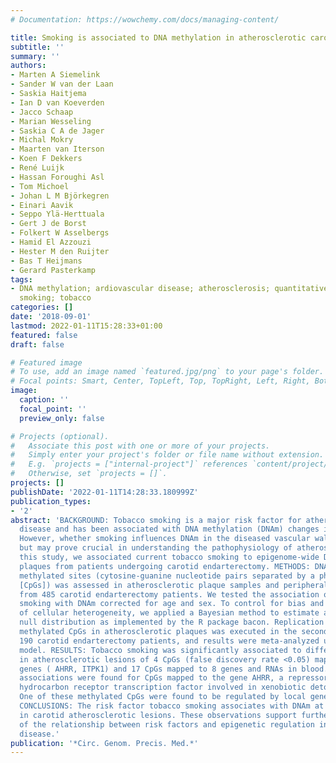 ```yaml
---
# Documentation: https://wowchemy.com/docs/managing-content/

title: Smoking is associated to DNA methylation in atherosclerotic carotid lesions
subtitle: ''
summary: ''
authors:
- Marten A Siemelink
- Sander W van der Laan
- Saskia Haitjema
- Ian D van Koeverden
- Jacco Schaap
- Marian Wesseling
- Saskia C A de Jager
- Michal Mokry
- Maarten van Iterson
- Koen F Dekkers
- René Luijk
- Hassan Foroughi Asl
- Tom Michoel
- Johan L M Björkegren
- Einari Aavik
- Seppo Ylä-Herttuala
- Gert J de Borst
- Folkert W Asselbergs
- Hamid El Azzouzi
- Hester M den Ruijter
- Bas T Heijmans
- Gerard Pasterkamp
tags:
- DNA methylation; ardiovascular disease; atherosclerosis; quantitative trait loci;
  smoking; tobacco
categories: []
date: '2018-09-01'
lastmod: 2022-01-11T15:28:33+01:00
featured: false
draft: false

# Featured image
# To use, add an image named `featured.jpg/png` to your page's folder.
# Focal points: Smart, Center, TopLeft, Top, TopRight, Left, Right, BottomLeft, Bottom, BottomRight.
image:
  caption: ''
  focal_point: ''
  preview_only: false

# Projects (optional).
#   Associate this post with one or more of your projects.
#   Simply enter your project's folder or file name without extension.
#   E.g. `projects = ["internal-project"]` references `content/project/deep-learning/index.md`.
#   Otherwise, set `projects = []`.
projects: []
publishDate: '2022-01-11T14:28:33.180999Z'
publication_types:
- '2'
abstract: 'BACKGROUND: Tobacco smoking is a major risk factor for atherosclerotic
  disease and has been associated with DNA methylation (DNAm) changes in blood cells.
  However, whether smoking influences DNAm in the diseased vascular wall is unknown
  but may prove crucial in understanding the pathophysiology of atherosclerosis. In
  this study, we associated current tobacco smoking to epigenome-wide DNAm in atherosclerotic
  plaques from patients undergoing carotid endarterectomy. METHODS: DNAm at commonly
  methylated sites (cytosine-guanine nucleotide pairs separated by a phospho-group
  [CpGs]) was assessed in atherosclerotic plaque samples and peripheral blood samples
  from 485 carotid endarterectomy patients. We tested the association of current tobacco
  smoking with DNAm corrected for age and sex. To control for bias and inflation because
  of cellular heterogeneity, we applied a Bayesian method to estimate an empirical
  null distribution as implemented by the R package bacon. Replication of the smoking-associated
  methylated CpGs in atherosclerotic plaques was executed in the second sample of
  190 carotid endarterectomy patients, and results were meta-analyzed using a fixed-effects
  model. RESULTS: Tobacco smoking was significantly associated to differential DNAm
  in atherosclerotic lesions of 4 CpGs (false discovery rate <0.05) mapped to 2 different
  genes ( AHRR, ITPK1) and 17 CpGs mapped to 8 genes and RNAs in blood. The strongest
  associations were found for CpGs mapped to the gene AHRR, a repressor of the aryl
  hydrocarbon receptor transcription factor involved in xenobiotic detoxification.
  One of these methylated CpGs were found to be regulated by local genetic variation.
  CONCLUSIONS: The risk factor tobacco smoking associates with DNAm at multiple loci
  in carotid atherosclerotic lesions. These observations support further investigation
  of the relationship between risk factors and epigenetic regulation in atherosclerotic
  disease.'
publication: '*Circ. Genom. Precis. Med.*'
---
```

